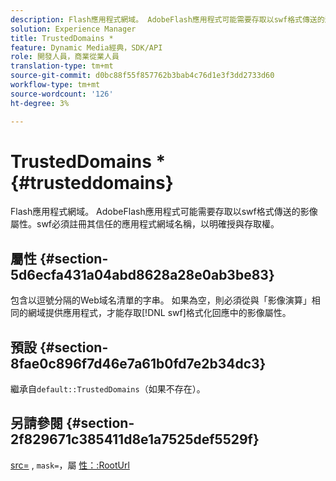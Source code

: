 ```yaml
---
description: Flash應用程式網域。 AdobeFlash應用程式可能需要存取以swf格式傳送的影像屬性。swf必須註冊其信任的應用程式網域名稱，以明確授與存取權。
solution: Experience Manager
title: TrustedDomains *
feature: Dynamic Media經典，SDK/API
role: 開發人員，商業從業人員
translation-type: tm+mt
source-git-commit: d0bc88f55f857762b3bab4c76d1e3f3dd2733d60
workflow-type: tm+mt
source-wordcount: '126'
ht-degree: 3%

---
```



# TrustedDomains *{#trusteddomains}

Flash應用程式網域。 AdobeFlash應用程式可能需要存取以swf格式傳送的影像屬性。swf必須註冊其信任的應用程式網域名稱，以明確授與存取權。

## 屬性 {#section-5d6ecfa431a04abd8628a28e0ab3be83}

包含以逗號分隔的Web域名清單的字串。 如果為空，則必須從與「影像演算」相同的網域提供應用程式，才能存取[!DNL swf]格式化回應中的影像屬性。

## 預設 {#section-8fae0c896f7d46e7a61b0fd7e2b34dc3}

繼承自`default::TrustedDomains`（如果不存在）。

## 另請參閱 {#section-2f829671c385411d8e1a7525def5529f}

[src=](../../../../../ir-api/http-protocol/image-rendering-api-ref/c-ir-http-protocol-ref/c-ir-http-protocol-command-reference/r-ir-src.md#reference-62c98abad22149d68d405ed6aaff8272) ,  `mask=`，屬 [性：:RootUrl](../../../../../ir-api/material-cat/image-rendering-api-ref/c-ir-material-catalog/c-ir-attributes-reference/r-ir-rooturl.md#reference-b8d706a573814802bd6794223cc78402)
